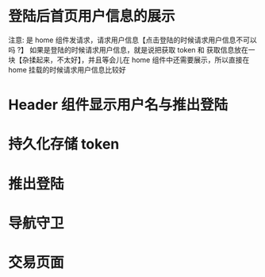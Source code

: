 # 登陆后首页用户信息的展示

注意: 是 home 组件发请求，请求用户信息【点击登陆的时候请求用户信息不可以吗 ?】
如果是登陆的时候请求用户信息，就是说把获取 token 和 获取信息放在一块【杂揉起来，不太好】，并且等会儿在 home 组件中还需要展示，所以直接在 home 挂载的时候请求用户信息比较好

# Header 组件显示用户名与推出登陆

# 持久化存储 token

# 推出登陆

# 导航守卫

# 交易页面